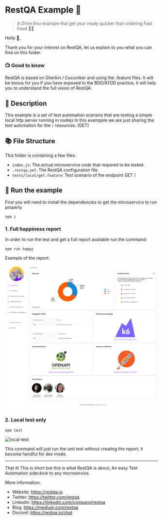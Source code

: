 # RestQA Example 🚀

> A Drive thru example that get your ready quicker than ordering Fast Food 🍔🍟

Hello 👋,

Thank you for your interest on RestQA, let us explain to you what you can find on this folder.

### 📺 Good to know 

RestQA is based on Gherkin / Cucumber and using the .feature files.
It will be bonus for you if you have exposed to the BDD/ATDD practice, it will help you to understand the full vision of RestQA.

## 🗽 Description

This example is a set of test automation scenario that are testing a simple local http server running in nodejs
In this exampple we are just sharing the test automation for the `/` resources. (GET)

## 📚 File Structure

This folder is containing a few files:

* `index.js`: The actual microservice code that required to be tested.
* `.restqa.yml`: The RestQA configuration file.
* `tests/local/get.feature`: Test scenario of the endpoint GET /

## 🎯 Run the example

First you will need to install the dependencies to get the microservice to run properly

```
npm i
```

### 1. Full happiness report

In order to run the test and get a full report available run the command:

```
npm run happy
```

Example of the report:

![report](./assets/restqa-screenshot.png)


### 2. Local test only

```
npm test
```

![local-test](./assets/restqa-unit-test.png)

This command will just run the unit test without creating the report, it become handful for dev mode.

---

That it! This is short but this is what RestQA is about, An easy Test Automation sideckick to any microservice.

More information:

* Website: https://restqa.io
* Twitter: https://twitter.com/restqa
* Linkedin: https://linkedin.com/company/restqa
* Blog: https://medium.com/restqa
* Discord: https://restqa.io/chat
